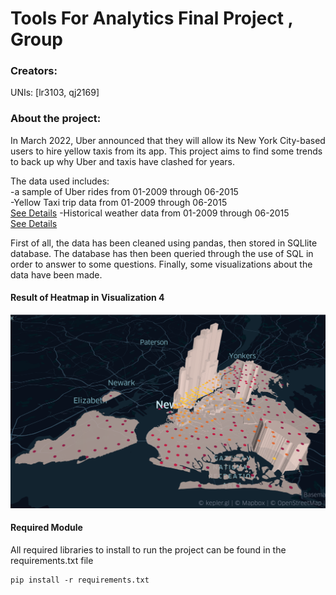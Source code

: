 # Tools For Analytics Final Project , Group #


### Creators:
UNIs: [lr3103, qj2169]


### About the project:

In March 2022, Uber announced that they will allow its New York City-based users to hire yellow taxis from its app. 
This project aims to find some trends to back up why Uber and taxis have clashed for years. <br>

The data used includes: <br>
-a sample of Uber rides from 01-2009 through 06-2015 <br> 
-Yellow Taxi trip data from 01-2009 through 06-2015 <br> [See Details](https://www.nyc.gov/site/tlc/about/tlc-trip-record-data.page)
-Historical weather data from 01-2009 through 06-2015 <br> [See Details](https://www.ncei.noaa.gov/access/search/data-search/local-climatological-data?stations=72505394728)

 
First of all, the data has been cleaned using pandas, then stored in SQLlite database. 
The database has then been queried through the use of SQL in order to answer to some questions.
Finally, some visualizations about the data have been made. 

#### Result of Heatmap in Visualization 4
![alt text](https://github.com/lorenzorega/TfA_project_final/blob/main/heat_map.png?raw=true)

#### Required Module
All required libraries to install to run the project can be found in the requirements.txt file
```
pip install -r requirements.txt
```

